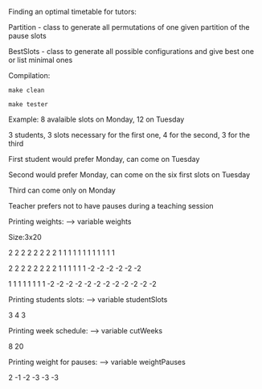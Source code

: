Finding an optimal timetable for tutors:

Partition - class to generate all permutations of one given partition of the pause slots 

BestSlots - class to generate all possible configurations and give best one or list minimal ones

Compilation:

	make clean
	
	make tester
	
Example: 8 avalaible slots on Monday, 12 on Tuesday

3 students, 3 slots necessary for the first one, 4 for the second, 3 for the third

First student would prefer Monday, can come on Tuesday

Second would prefer Monday, can come on the six first slots on Tuesday

Third can come only on Monday

Teacher prefers not to have pauses during a teaching session

Printing weights: --> variable weights

Size:3x20

  2  2  2  2  2  2  2  2  1  1  1  1  1  1  1  1  1  1  1  1
  
  2  2  2  2  2  2  2  2  1  1  1  1  1  1 -2 -2 -2 -2 -2 -2
  
  1  1  1  1  1  1  1  1 -2 -2 -2 -2 -2 -2 -2 -2 -2 -2 -2 -2
  
Printing students slots: --> variable studentSlots

  3  4  3
  
Printing week schedule: --> variable cutWeeks

  8 20
  
Printing weight for pauses:  --> variable weightPauses

  2 -1 -2 -3 -3 -3


	